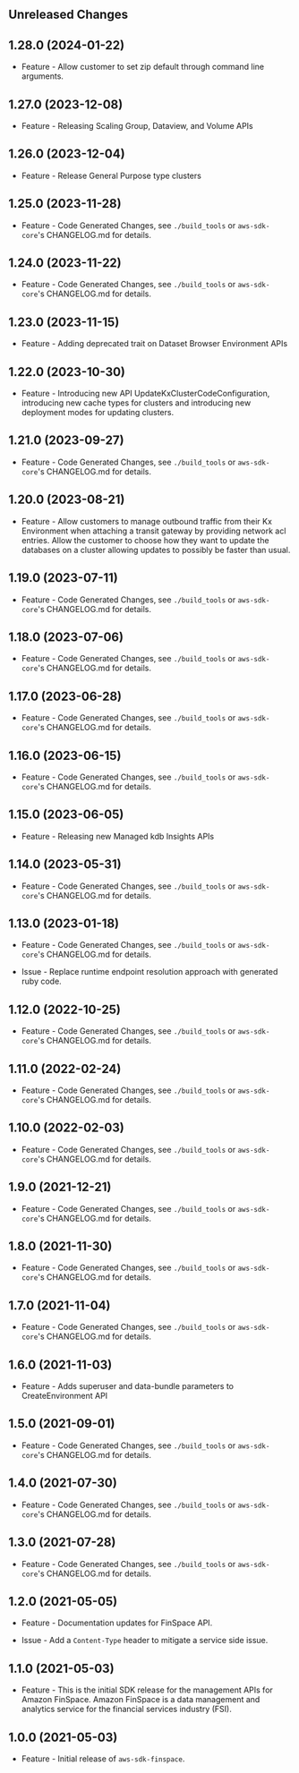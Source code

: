 Unreleased Changes
------------------

1.28.0 (2024-01-22)
------------------

* Feature - Allow customer to set zip default through command line arguments.

1.27.0 (2023-12-08)
------------------

* Feature - Releasing Scaling Group, Dataview, and Volume APIs

1.26.0 (2023-12-04)
------------------

* Feature - Release General Purpose type clusters

1.25.0 (2023-11-28)
------------------

* Feature - Code Generated Changes, see `./build_tools` or `aws-sdk-core`'s CHANGELOG.md for details.

1.24.0 (2023-11-22)
------------------

* Feature - Code Generated Changes, see `./build_tools` or `aws-sdk-core`'s CHANGELOG.md for details.

1.23.0 (2023-11-15)
------------------

* Feature - Adding deprecated trait on Dataset Browser Environment APIs

1.22.0 (2023-10-30)
------------------

* Feature - Introducing new API UpdateKxClusterCodeConfiguration, introducing new cache types for clusters and introducing new deployment modes for updating clusters.

1.21.0 (2023-09-27)
------------------

* Feature - Code Generated Changes, see `./build_tools` or `aws-sdk-core`'s CHANGELOG.md for details.

1.20.0 (2023-08-21)
------------------

* Feature - Allow customers to manage outbound traffic from their Kx Environment when attaching a transit gateway by providing network acl entries. Allow the customer to choose how they want to update the databases on a cluster allowing updates to possibly be faster than usual.

1.19.0 (2023-07-11)
------------------

* Feature - Code Generated Changes, see `./build_tools` or `aws-sdk-core`'s CHANGELOG.md for details.

1.18.0 (2023-07-06)
------------------

* Feature - Code Generated Changes, see `./build_tools` or `aws-sdk-core`'s CHANGELOG.md for details.

1.17.0 (2023-06-28)
------------------

* Feature - Code Generated Changes, see `./build_tools` or `aws-sdk-core`'s CHANGELOG.md for details.

1.16.0 (2023-06-15)
------------------

* Feature - Code Generated Changes, see `./build_tools` or `aws-sdk-core`'s CHANGELOG.md for details.

1.15.0 (2023-06-05)
------------------

* Feature - Releasing new Managed kdb Insights APIs

1.14.0 (2023-05-31)
------------------

* Feature - Code Generated Changes, see `./build_tools` or `aws-sdk-core`'s CHANGELOG.md for details.

1.13.0 (2023-01-18)
------------------

* Feature - Code Generated Changes, see `./build_tools` or `aws-sdk-core`'s CHANGELOG.md for details.

* Issue - Replace runtime endpoint resolution approach with generated ruby code.

1.12.0 (2022-10-25)
------------------

* Feature - Code Generated Changes, see `./build_tools` or `aws-sdk-core`'s CHANGELOG.md for details.

1.11.0 (2022-02-24)
------------------

* Feature - Code Generated Changes, see `./build_tools` or `aws-sdk-core`'s CHANGELOG.md for details.

1.10.0 (2022-02-03)
------------------

* Feature - Code Generated Changes, see `./build_tools` or `aws-sdk-core`'s CHANGELOG.md for details.

1.9.0 (2021-12-21)
------------------

* Feature - Code Generated Changes, see `./build_tools` or `aws-sdk-core`'s CHANGELOG.md for details.

1.8.0 (2021-11-30)
------------------

* Feature - Code Generated Changes, see `./build_tools` or `aws-sdk-core`'s CHANGELOG.md for details.

1.7.0 (2021-11-04)
------------------

* Feature - Code Generated Changes, see `./build_tools` or `aws-sdk-core`'s CHANGELOG.md for details.

1.6.0 (2021-11-03)
------------------

* Feature - Adds superuser and data-bundle parameters to CreateEnvironment API

1.5.0 (2021-09-01)
------------------

* Feature - Code Generated Changes, see `./build_tools` or `aws-sdk-core`'s CHANGELOG.md for details.

1.4.0 (2021-07-30)
------------------

* Feature - Code Generated Changes, see `./build_tools` or `aws-sdk-core`'s CHANGELOG.md for details.

1.3.0 (2021-07-28)
------------------

* Feature - Code Generated Changes, see `./build_tools` or `aws-sdk-core`'s CHANGELOG.md for details.

1.2.0 (2021-05-05)
------------------

* Feature - Documentation updates for FinSpace API.

* Issue - Add a `Content-Type` header to mitigate a service side issue.

1.1.0 (2021-05-03)
------------------

* Feature - This is the initial SDK release for the management APIs for Amazon FinSpace. Amazon FinSpace is a data management and analytics service for the financial services industry (FSI).

1.0.0 (2021-05-03)
------------------

* Feature - Initial release of `aws-sdk-finspace`.
